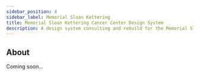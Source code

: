 ```yaml
---
sidebar_position: 4
sidebar_label: Memorial Sloan Kettering
title: Memorial Sloan Kettering Cancer Center Design System
description: A design system consulting and rebuild for the Memorial Sloan Kettering Cancer Center website, https://www.mskcc.org/
---
```


## About

Coming soon...